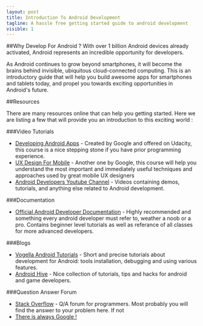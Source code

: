 ```yaml
---
layout: post
title: Introduction To Android Development
tagline: A hassle free getting started guide to android development
visible: 1
---
```


##Why Develop For Android ?
With over 1 billion Android devices already activated, Android represents an incredible opportunity for developers.

As Android continues to grow beyond smartphones, it will become the brains behind invisible, ubiquitous cloud-connected computing. This is an introductory guide that will help you build awesome apps for smartphones and tablets today, and propel you towards exciting opportunities in Android's future.

##Resources

There are many resources online that can help you getting started. Here we are listing a few that will provide you an introduction to this exciting world :

###Video Tutorials
- [Developing Android Apps] - Created by Google and offered on Udacity, this course is a nice stepping stone if you have prior programming experience.
- [UX Design For Mobile] - Another one by Google, this course will help you understand the most important and immediately useful techniques and approaches used by great mobile UX designers
- [Android Developers Youtube Channel] - Videos containing demos, tutorials, and anything else related to Android development.
   
###Documentation
- [Official Android Developer Documentation] - Highly recommended and something every android developer must refer to, weather a noob or a pro. Contains beginner level tutorials as well as referance of all classes for more advanced developers.
 
###Blogs
- [Vogella Android Tutorials] - Short and precise tutorials about development for Android: tools installation, debugging and using various features.
- [Android Hive] - Nice collection of  tutorials, tips and hacks for android and game developers.

###Question Answer Forum
- [Stack Overflow] - Q/A forum for programmers. Most probably you will find the answer to your problem here. If not
- [There is always Google !]

[Developing Android Apps]:https://www.udacity.com/course/ud853
[UX Design For Mobile]:https://www.udacity.com/course/ud849
[Android Developers Youtube Channel]:https://www.youtube.com/user/androiddevelopers/featured
[Official Android Developer Documentation]: http://developer.android.com/training/index.html
[There is always Google !]:https://www.google.com
[Stack Overflow]:http://www.stackoverflow.com/
[Vogella Android Tutorials]:http://www.vogella.com/tutorials/android.html
[Android Hive]:http://www.androidhive.info/


